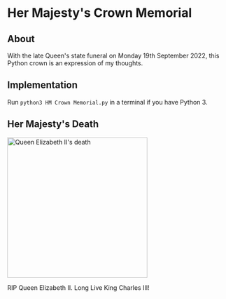 # Her Majesty's Crown Memorial

## About

With the late Queen's state funeral on Monday 19th September 2022, this Python crown is an expression of my thoughts.

## Implementation

Run `python3 HM Crown Memorial.py` in a terminal if you have Python 3.

## Her Majesty's Death

<img width="320" alt="Queen Elizabeth II's death" src="https://user-images.githubusercontent.com/68993968/190714249-698ddbf2-f4d0-4f5d-b44e-950f08e86eaa.png">

RIP Queen Elizabeth II. Long Live King Charles III!

